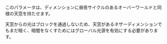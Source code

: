 このパラメータは、ディメンションに昼夜サイクルのあるオーバーワールドと同様の天窓を持たせます。

天窓からの光はブロックを通過しないため、天窓があるネザーディメンションでもまだ暗く、暗闇をなくすためにはグローバル光源を有効にする必要があります。